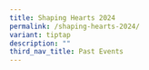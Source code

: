 ```yaml
---
title: Shaping Hearts 2024
permalink: /shaping-hearts-2024/
variant: tiptap
description: ""
third_nav_title: Past Events
---
```

